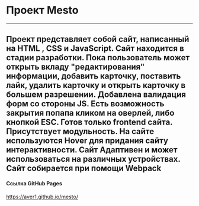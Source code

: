 # Проект Mesto
---
Проект представляет собой сайт, написанный на **HTML** , **CSS** и **JavaScript**. 
Сайт находится в стадии разработки. Пока пользователь может открыть вкладу "редактирования"
информации, добавить карточку, поставить лайк, удалить карточку и открыть карточку в большем разрешении.
Добавлена валидация форм со стороны JS. Есть возможность закрытия попапа кликом на оверлей, либо кнопкой ESC. 
Готов только frontend сайта. Присутствует модульность.
На сайте используются **Hover** для придания сайту интерактивности.
Сайт **Адаптивен** и может использоваться на различных устройствах.
Сайт собирается при помощи **Webpack**
---
#### Ссылка GitHub Pages
https://aver1.github.io/mesto/
